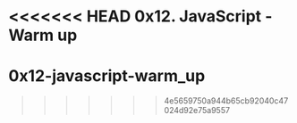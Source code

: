 <<<<<<< HEAD
0x12. JavaScript - Warm up
=======
# 0x12-javascript-warm_up
>>>>>>> 4e5659750a944b65cb92040c47024d92e75a9557
